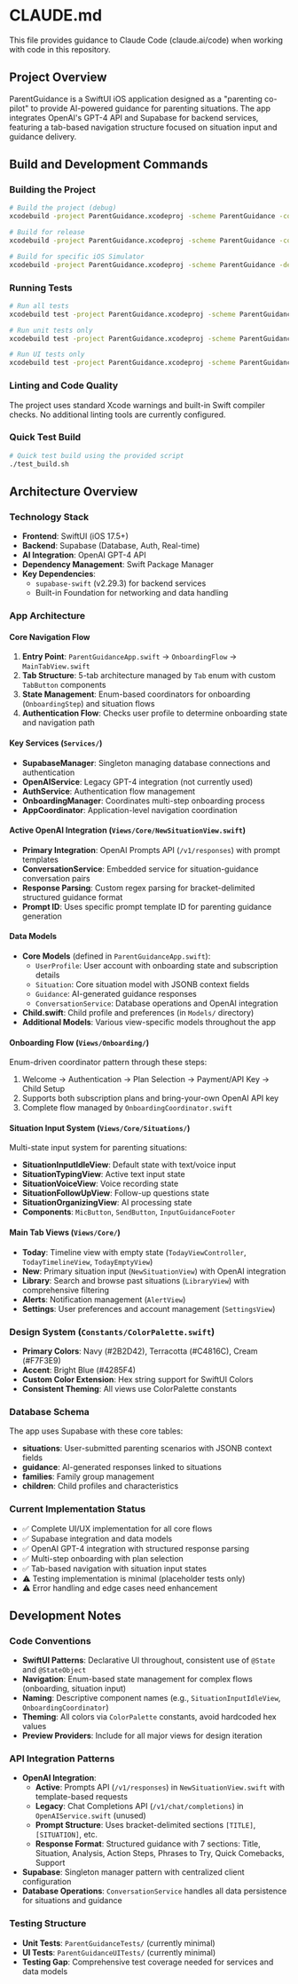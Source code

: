 # CLAUDE.md

This file provides guidance to Claude Code (claude.ai/code) when working with code in this repository.

## Project Overview

ParentGuidance is a SwiftUI iOS application designed as a "parenting co-pilot" to provide AI-powered guidance for parenting situations. The app integrates OpenAI's GPT-4 API and Supabase for backend services, featuring a tab-based navigation structure focused on situation input and guidance delivery.

## Build and Development Commands

### Building the Project
```bash
# Build the project (debug)
xcodebuild -project ParentGuidance.xcodeproj -scheme ParentGuidance -configuration Debug build

# Build for release
xcodebuild -project ParentGuidance.xcodeproj -scheme ParentGuidance -configuration Release build

# Build for specific iOS Simulator
xcodebuild -project ParentGuidance.xcodeproj -scheme ParentGuidance -destination 'platform=iOS Simulator,name=iPhone 15 Pro' build
```

### Running Tests
```bash
# Run all tests
xcodebuild test -project ParentGuidance.xcodeproj -scheme ParentGuidance -destination 'platform=iOS Simulator,name=iPhone 15'

# Run unit tests only
xcodebuild test -project ParentGuidance.xcodeproj -scheme ParentGuidance -destination 'platform=iOS Simulator,name=iPhone 15' -only-testing:ParentGuidanceTests

# Run UI tests only
xcodebuild test -project ParentGuidance.xcodeproj -scheme ParentGuidance -destination 'platform=iOS Simulator,name=iPhone 15' -only-testing:ParentGuidanceUITests
```

### Linting and Code Quality
The project uses standard Xcode warnings and built-in Swift compiler checks. No additional linting tools are currently configured.

### Quick Test Build
```bash
# Quick test build using the provided script
./test_build.sh
```

## Architecture Overview

### Technology Stack
- **Frontend**: SwiftUI (iOS 17.5+)
- **Backend**: Supabase (Database, Auth, Real-time)
- **AI Integration**: OpenAI GPT-4 API
- **Dependency Management**: Swift Package Manager
- **Key Dependencies**: 
  - `supabase-swift` (v2.29.3) for backend services
  - Built-in Foundation for networking and data handling

### App Architecture

#### Core Navigation Flow
1. **Entry Point**: `ParentGuidanceApp.swift` → `OnboardingFlow` → `MainTabView.swift`
2. **Tab Structure**: 5-tab architecture managed by `Tab` enum with custom `TabButton` components
3. **State Management**: Enum-based coordinators for onboarding (`OnboardingStep`) and situation flows
4. **Authentication Flow**: Checks user profile to determine onboarding state and navigation path

#### Key Services (`Services/`)
- **SupabaseManager**: Singleton managing database connections and authentication
- **OpenAIService**: Legacy GPT-4 integration (not currently used)
- **AuthService**: Authentication flow management
- **OnboardingManager**: Coordinates multi-step onboarding process
- **AppCoordinator**: Application-level navigation coordination

#### Active OpenAI Integration (`Views/Core/NewSituationView.swift`)
- **Primary Integration**: OpenAI Prompts API (`/v1/responses`) with prompt templates
- **ConversationService**: Embedded service for situation-guidance conversation pairs
- **Response Parsing**: Custom regex parsing for bracket-delimited structured guidance format
- **Prompt ID**: Uses specific prompt template ID for parenting guidance generation

#### Data Models
- **Core Models** (defined in `ParentGuidanceApp.swift`):
  - `UserProfile`: User account with onboarding state and subscription details
  - `Situation`: Core situation model with JSONB context fields
  - `Guidance`: AI-generated guidance responses
  - `ConversationService`: Database operations and OpenAI integration
- **Child.swift**: Child profile and preferences (in `Models/` directory)
- **Additional Models**: Various view-specific models throughout the app

#### Onboarding Flow (`Views/Onboarding/`)
Enum-driven coordinator pattern through these steps:
1. Welcome → Authentication → Plan Selection → Payment/API Key → Child Setup
2. Supports both subscription plans and bring-your-own OpenAI API key
3. Complete flow managed by `OnboardingCoordinator.swift`

#### Situation Input System (`Views/Core/Situations/`)
Multi-state input system for parenting situations:
- **SituationInputIdleView**: Default state with text/voice input
- **SituationTypingView**: Active text input state  
- **SituationVoiceView**: Voice recording state
- **SituationFollowUpView**: Follow-up questions state
- **SituationOrganizingView**: AI processing state
- **Components**: `MicButton`, `SendButton`, `InputGuidanceFooter`

#### Main Tab Views (`Views/Core/`)
- **Today**: Timeline view with empty state (`TodayViewController`, `TodayTimelineView`, `TodayEmptyView`)
- **New**: Primary situation input (`NewSituationView`) with OpenAI integration
- **Library**: Search and browse past situations (`LibraryView`) with comprehensive filtering
- **Alerts**: Notification management (`AlertView`)
- **Settings**: User preferences and account management (`SettingsView`)

### Design System (`Constants/ColorPalette.swift`)
- **Primary Colors**: Navy (#2B2D42), Terracotta (#C4816C), Cream (#F7F3E9)
- **Accent**: Bright Blue (#4285F4)
- **Custom Color Extension**: Hex string support for SwiftUI Colors
- **Consistent Theming**: All views use ColorPalette constants

### Database Schema
The app uses Supabase with these core tables:
- **situations**: User-submitted parenting scenarios with JSONB context fields
- **guidance**: AI-generated responses linked to situations
- **families**: Family group management
- **children**: Child profiles and characteristics

### Current Implementation Status
- ✅ Complete UI/UX implementation for all core flows
- ✅ Supabase integration and data models
- ✅ OpenAI GPT-4 integration with structured response parsing
- ✅ Multi-step onboarding with plan selection
- ✅ Tab-based navigation with situation input states
- ⚠️ Testing implementation is minimal (placeholder tests only)
- ⚠️ Error handling and edge cases need enhancement

## Development Notes

### Code Conventions
- **SwiftUI Patterns**: Declarative UI throughout, consistent use of `@State` and `@StateObject`
- **Navigation**: Enum-based state management for complex flows (onboarding, situation input)
- **Naming**: Descriptive component names (e.g., `SituationInputIdleView`, `OnboardingCoordinator`)
- **Theming**: All colors via `ColorPalette` constants, avoid hardcoded hex values
- **Preview Providers**: Include for all major views for design iteration

### API Integration Patterns
- **OpenAI Integration**: 
  - **Active**: Prompts API (`/v1/responses`) in `NewSituationView.swift` with template-based requests
  - **Legacy**: Chat Completions API (`/v1/chat/completions`) in `OpenAIService.swift` (unused)
  - **Prompt Structure**: Uses bracket-delimited sections `[TITLE]`, `[SITUATION]`, etc.
  - **Response Format**: Structured guidance with 7 sections: Title, Situation, Analysis, Action Steps, Phrases to Try, Quick Comebacks, Support
- **Supabase**: Singleton manager pattern with centralized client configuration
- **Database Operations**: `ConversationService` handles all data persistence for situations and guidance

### Testing Structure
- **Unit Tests**: `ParentGuidanceTests/` (currently minimal)
- **UI Tests**: `ParentGuidanceUITests/` (currently minimal)
- **Testing Gap**: Comprehensive test coverage needed for services and data models